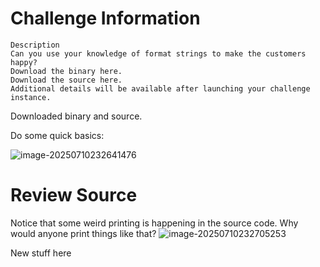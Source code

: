 # Challenge Information

```
Description
Can you use your knowledge of format strings to make the customers happy?
Download the binary here.
Download the source here.
Additional details will be available after launching your challenge instance.
```


Downloaded binary and source.

Do some quick basics:

![image-20250710232641476](/Users/override/git/picoCTF-writeups/Binary_Exploitation/assets/image-20250710232641476.png)

# Review Source
Notice that some weird printing is happening in the source code. Why would anyone print things like that?
![image-20250710232705253](/Users/override/git/picoCTF-writeups/Binary_Exploitation/assets/image-20250710232705253.png)



New stuff here

